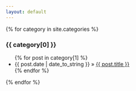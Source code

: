 ```yaml
---
layout: default
---
```


{% for category in site.categories %}
  <h3>{{ category[0] }}</h3>
  <ul>
    {% for post in category[1] %}
      <li><span>{{ post.date | date_to_string }}</span> &raquo; <a href="{{ post.url }}">{{ post.title }}</a></li>
    {% endfor %}
  </ul>
{% endfor %}
